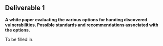 ## **Deliverable 1**

**A white paper evaluating the various options for handing discovered
vulnerabilities. Possible standards and recommendations associated with
the options.**

To be filled in.